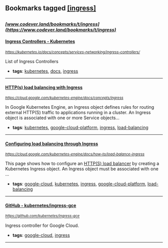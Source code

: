 ## Bookmarks tagged [[ingress]](https://www.codever.land/search?q=[ingress])

_<sup><sup>[www.codever.land/bookmarks/t/ingress](https://www.codever.land/bookmarks/t/ingress)</sup></sup>_
---
#### [Ingress Controllers - Kubernetes](https://kubernetes.io/docs/concepts/services-networking/ingress-controllers/)
_<sup>https://kubernetes.io/docs/concepts/services-networking/ingress-controllers/</sup>_

List of Ingress Controllers
* **tags**: [kubernetes](../tagged/kubernetes.md), [docs](../tagged/docs.md), [ingress](../tagged/ingress.md)
---
#### [HTTP(s) load balancing with Ingress ](https://cloud.google.com/kubernetes-engine/docs/concepts/ingress)
_<sup>https://cloud.google.com/kubernetes-engine/docs/concepts/ingress</sup>_

In Google Kubernetes Engine, an Ingress object defines rules for routing external HTTP(S) traffic to applications running in a cluster. An Ingress object is associated with one or more Service objects...
* **tags**: [kubernetes](../tagged/kubernetes.md), [google-cloud-platform](../tagged/google-cloud-platform.md), [ingress](../tagged/ingress.md), [load-balancing](../tagged/load-balancing.md)
---
#### [Configuring load balancing through Ingress](https://cloud.google.com/kubernetes-engine/docs/how-to/load-balance-ingress)
_<sup>https://cloud.google.com/kubernetes-engine/docs/how-to/load-balance-ingress</sup>_

This page shows how to configure an [HTTP(S) load balancer](https://cloud.google.com/load-balancing/docs/https/) by creating a Kubernetes Ingress object. An Ingress object must be associated with one ...
* **tags**: [google-cloud](../tagged/google-cloud.md), [kubernetes](../tagged/kubernetes.md), [ingress](../tagged/ingress.md), [google-cloud-platform](../tagged/google-cloud-platform.md), [load-balancing](../tagged/load-balancing.md)
---
#### [GitHub - kubernetes/ingress-gce](https://github.com/kubernetes/ingress-gce)
_<sup>https://github.com/kubernetes/ingress-gce</sup>_

Ingress controller for Google Cloud.
* **tags**: [google-cloud](../tagged/google-cloud.md), [ingress](../tagged/ingress.md)
---
